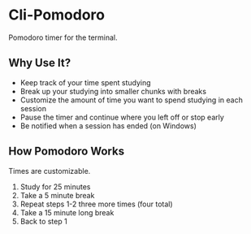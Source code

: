 # Cli-Pomodoro
Pomodoro timer for the terminal.

## Why Use It?
- Keep track of your time spent studying
- Break up your studying into smaller chunks with breaks
- Customize the amount of time you want to spend studying in each session
- Pause the timer and continue where you left off or stop early
- Be notified when a session has ended (on Windows)

## How Pomodoro Works
Times are customizable.
1. Study for 25 minutes
2. Take a 5 minute break
3. Repeat steps 1-2 three more times (four total)
4. Take a 15 minute long break
5. Back to step 1
